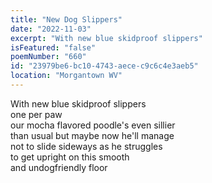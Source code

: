 ```yaml
---
title: "New Dog Slippers"
date: "2022-11-03"
excerpt: "With new blue skidproof slippers"
isFeatured: "false"
poemNumber: "660"
id: "23979be6-bc10-4743-aece-c9c6c4e3aeb5"
location: "Morgantown WV"
---
```


With new blue skidproof slippers  
one per paw  
our mocha flavored poodle's even sillier  
than usual but maybe now he'll manage  
not to slide sideways as he struggles  
to get upright on this smooth  
and undogfriendly floor
